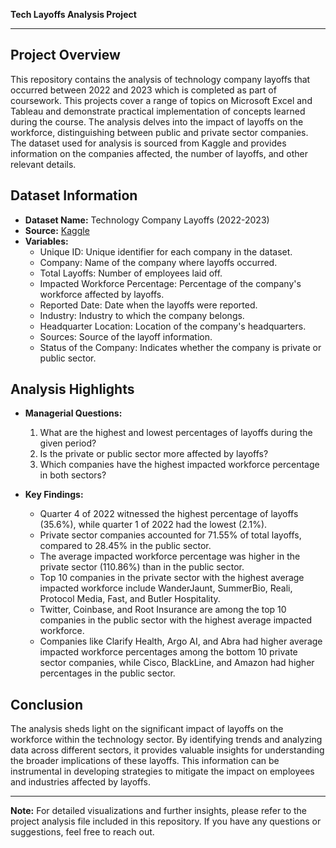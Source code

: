 
**Tech Layoffs Analysis Project**

---

## Project Overview

This repository contains the analysis of technology company layoffs that occurred between 2022 and 2023 which is completed as part of coursework. This projects cover a range of topics on Microsoft Excel and Tableau and demonstrate practical implementation of concepts learned during the course. The analysis delves into the impact of layoffs on the workforce, distinguishing between public and private sector companies. The dataset used for analysis is sourced from Kaggle and provides information on the companies affected, the number of layoffs, and other relevant details.

## Dataset Information

- **Dataset Name:** Technology Company Layoffs (2022-2023)
- **Source:** [Kaggle](https://www.kaggle.com/datasets/salimwid/technology-company-layoffs-20222023-data)
- **Variables:**
  - Unique ID: Unique identifier for each company in the dataset.
  - Company: Name of the company where layoffs occurred.
  - Total Layoffs: Number of employees laid off.
  - Impacted Workforce Percentage: Percentage of the company's workforce affected by layoffs.
  - Reported Date: Date when the layoffs were reported.
  - Industry: Industry to which the company belongs.
  - Headquarter Location: Location of the company's headquarters.
  - Sources: Source of the layoff information.
  - Status of the Company: Indicates whether the company is private or public sector.

## Analysis Highlights

- **Managerial Questions:**
  1. What are the highest and lowest percentages of layoffs during the given period?
  2. Is the private or public sector more affected by layoffs?
  3. Which companies have the highest impacted workforce percentage in both sectors?

- **Key Findings:**
  - Quarter 4 of 2022 witnessed the highest percentage of layoffs (35.6%), while quarter 1 of 2022 had the lowest (2.1%).
  - Private sector companies accounted for 71.55% of total layoffs, compared to 28.45% in the public sector.
  - The average impacted workforce percentage was higher in the private sector (110.86%) than in the public sector.
  - Top 10 companies in the private sector with the highest average impacted workforce include WanderJaunt, SummerBio, Reali, Protocol Media, Fast, and Butler Hospitality.
  - Twitter, Coinbase, and Root Insurance are among the top 10 companies in the public sector with the highest average impacted workforce.
  - Companies like Clarify Health, Argo AI, and Abra had higher average impacted workforce percentages among the bottom 10 private sector companies, while Cisco, BlackLine, and Amazon had higher percentages in the public sector.

## Conclusion

The analysis sheds light on the significant impact of layoffs on the workforce within the technology sector. By identifying trends and analyzing data across different sectors, it provides valuable insights for understanding the broader implications of these layoffs. This information can be instrumental in developing strategies to mitigate the impact on employees and industries affected by layoffs.

---

**Note:** For detailed visualizations and further insights, please refer to the project analysis file included in this repository. If you have any questions or suggestions, feel free to reach out.
